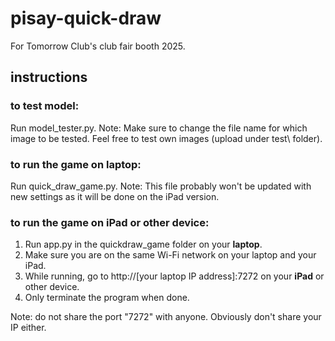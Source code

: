 # pisay-quick-draw
For Tomorrow Club's club fair booth 2025.

## instructions
### to test model:
Run model_tester.py. 
Note: Make sure to change the file name for which image to be tested. Feel free to test own images (upload under test\ folder).

### to run the game on laptop:
Run quick_draw_game.py. 
Note: This file probably won't be updated with new settings as it will be done on the iPad version.

### to run the game on iPad or other device:
1. Run app.py in the quickdraw_game folder on your **laptop**.
2. Make sure you are on the same Wi-Fi network on your laptop and your iPad.
3. While running, go to http://[your laptop IP address]:7272 on your **iPad** or other device.
4. Only terminate the program when done.

Note: do not share the port "7272" with anyone. Obviously don't share your IP either.
